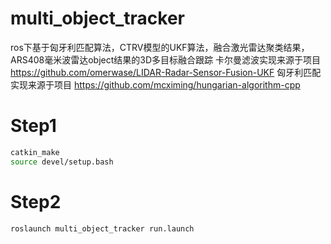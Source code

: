 # multi_object_tracker
ros下基于匈牙利匹配算法，CTRV模型的UKF算法，融合激光雷达聚类结果，ARS408毫米波雷达object结果的3D多目标融合跟踪
卡尔曼滤波实现来源于项目 https://github.com/omerwase/LIDAR-Radar-Sensor-Fusion-UKF
匈牙利匹配实现来源于项目 https://github.com/mcximing/hungarian-algorithm-cpp
# Step1
```bash
catkin_make
source devel/setup.bash
```

# Step2
```bash
roslaunch multi_object_tracker run.launch
```

